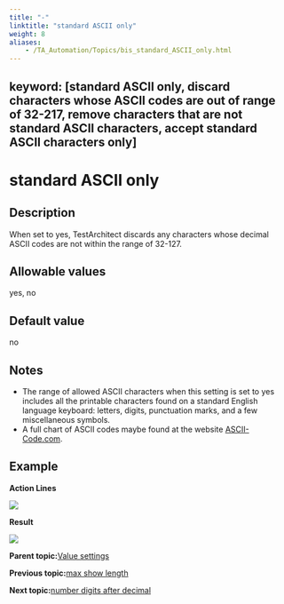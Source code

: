```yaml
--- 
title: "-"
linktitle: "standard ASCII only"
weight: 8
aliases: 
    - /TA_Automation/Topics/bis_standard_ASCII_only.html
---
```

keyword: [standard ASCII only, discard characters whose ASCII codes are out of range of 32-217, remove characters that are not standard ASCII characters, accept standard ASCII characters only]
---

# standard ASCII only

## Description

When set to yes, TestArchitect discards any characters whose decimal ASCII codes are not within the range of 32-127.

## Allowable values

yes, no

## Default value

no

## Notes

-   The range of allowed ASCII characters when this setting is set to yes includes all the printable characters found on a standard English language keyboard: letters, digits, punctuation marks, and a few miscellaneous symbols.
-   A full chart of ASCII codes maybe found at the website [ASCII-Code.com](http://www.ascii-code.com/).

## Example

**Action Lines**

![](/images//Images/bis_standard_ASCII_only_pgm.png)

**Result**

![](/images//Images/bis_standard_ASCII_only_res.png)

**Parent topic:**[Value settings](/TA_Automation/Topics/bis_value.html)

**Previous topic:**[max show length](/TA_Automation/Topics/bis_max_show_length.html)

**Next topic:**[number digits after decimal](/TA_Automation/Topics/bis_number_digits_after_decimal.html)

